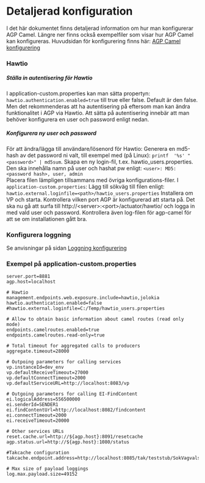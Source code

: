 # Detaljerad konfiguration

I det här dokumentet finns detaljerad information om hur man konfigurerar AGP Camel.
Längre ner finns också exempelfiler som visar hur AGP Camel kan konfigureras.
Huvudsidan för konfigurering finns här: [AGP Camel konfigurering]
 
### Hawtio

##### Ställa in autentisering för Hawtio
I application-custom.properties kan man sätta propertyn:
`hawtio.authentication.enabled=true` 
till true eller false. Default är den false. Men det rekommenderas att ha autentisering på eftersom man kan ändra funktionalitet i AGP via Hawtio. Att sätta på autentisering innebär att man behöver konfigurera en user och password enligt nedan. 
##### Konfigurera ny user och password 
För att ändra/lägga till användare/lösenord för Hawtio: Generera en md5-hash av det password ni valt, till exempel med (på Linux): `printf  '%s' "<password>" | md5sum`.
     Skapa en ny login-fil, t.ex. hawtio_users.properties. Den ska innehålla namn på user och hashat pw enligt:
     `<user>: MD5:<password hash>, user, admin`     
     Placera filen lämpligen tillsammans med övriga konfigurations-filer.
     I `application-custom.properties`: Lägg till sökväg till filen enligt:
     `hawtio.external.loginfile=<path>/hawtio_users.properties`
     Installera om VP och starta. Kontrollera vilken port AGP är konfigurerad att starta på. Det ska nu gå att surfa till http://\<server\>:\<port\>/actuator/hawtio/ och logga in med vald user och password. Kontrollera även log-filen för agp-camel för att se om installationen gått bra.
     
     
### Konfigurera loggning
Se anvisningar på sidan [Loggning konfigurering]

### Exempel på application-custom.properties
```
server.port=8881
agp.host=localhost

# Hawtio
management.endpoints.web.exposure.include=hawtio,jolokia
hawtio.authentication.enabled=false
#hawtio.external.loginfile=C:/Temp/hawtio_users.properties

# Allow to obtain basic information about camel routes (read only mode)
endpoints.camelroutes.enabled=true
endpoints.camelroutes.read-only=true

# Total timeout for aggregated calls to producers
aggregate.timeout=28000

# Outpoing parameters for calling services
vp.instanceId=dev_env
vp.defaultReceiveTimeout=27000
vp.defaultConnectTimeout=2000
vp.defaultServiceURL=http://localhost:8083/vp

# Outgoing parameters for calling EI-FindContent
ei.logicalAddress=556500000
ei.senderId=SENDER1
ei.findContentUrl=http://localhost:8082/findcontent
ei.connectTimeout=2000
ei.receiveTimeout=20000

# Other services URLs
reset.cache.url=http://${agp.host}:8091/resetcache
agp.status.url=http://${agp.host}:1080/status

#Takcache configuration
takcache.endpoint.address=http://localhost:8085/tak/teststub/SokVagvalsInfo/v2

# Max size of payload loggings
log.max.payload.size=49152
```

[//]: # (These are reference links used in the body of this note and get stripped out when the markdown processor does its job. There is no need to format nicely because it shouldn't be seen. Thanks SO - http://stackoverflow.com/questions/4823468/store-comments-in-markdown-syntax)

   [Loggning konfigurering]: <logging_configuration.md>
   [AGP Camel konfigurering]: <config.md>